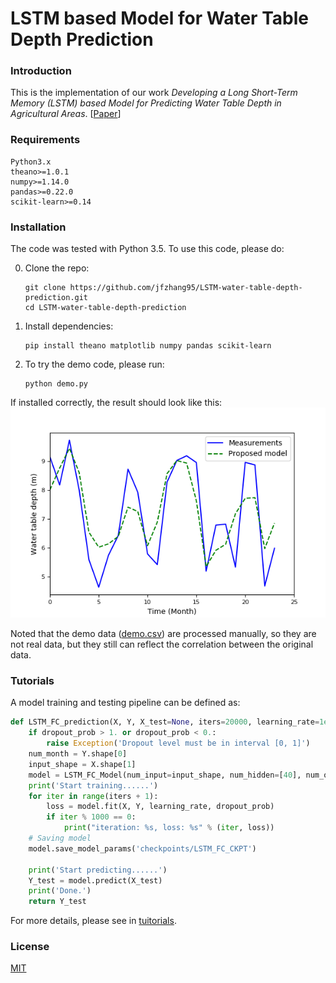 # LSTM based Model for Water Table Depth Prediction

### Introduction
This is the implementation of our work *Developing a Long Short-Term Memory (LSTM) based Model for Predicting Water Table Depth in Agricultural Areas*. [[Paper](https://www.sciencedirect.com/science/article/pii/S0022169418303184)]

### Requirements
```
Python3.x
theano>=1.0.1
numpy>=1.14.0
pandas>=0.22.0
scikit-learn>=0.14
```
### Installation
The code was tested with Python 3.5. To use this code, please do:


0. Clone the repo:
    ```Shell
    git clone https://github.com/jfzhang95/LSTM-water-table-depth-prediction.git
    cd LSTM-water-table-depth-prediction
    ```
 
1. Install dependencies:
    ```Shell
    pip install theano matplotlib numpy pandas scikit-learn
    ```    
  
2. To try the demo code, please run:
    ```Shell
    python demo.py
    ```

If installed correctly, the result should look like this:
![results](doc/results.png)

Noted that the demo data ([demo.csv](https://github.com/jfzhang95/LSTM-water-table-depth-prediction/blob/master/data/demo.csv)) are processed manually,  so they are not real data, but they still can reflect the correlation between the original data.

### Tutorials
A model training and testing pipeline can be defined as:
 
```python
def LSTM_FC_prediction(X, Y, X_test=None, iters=20000, learning_rate=1e-4, dropout_prob=0.5):
    if dropout_prob > 1. or dropout_prob < 0.:
        raise Exception('Dropout level must be in interval [0, 1]')
    num_month = Y.shape[0]
    input_shape = X.shape[1]
    model = LSTM_FC_Model(num_input=input_shape, num_hidden=[40], num_output=1)
    print('Start training......')
    for iter in range(iters + 1):
        loss = model.fit(X, Y, learning_rate, dropout_prob)
        if iter % 1000 == 0:
            print("iteration: %s, loss: %s" % (iter, loss))
    # Saving model
    model.save_model_params('checkpoints/LSTM_FC_CKPT')

    print('Start predicting......')
    Y_test = model.predict(X_test)
    print('Done.')
    return Y_test
```
For more details, please see in [tuitorials](https://github.com/jfzhang95/LSTM-water-table-depth-prediction/blob/master/tutorials.ipynb).


### License
[MIT](https://github.com/jfzhang95/LSTM-water-table-depth-prediction/blob/master/LICENSE)

